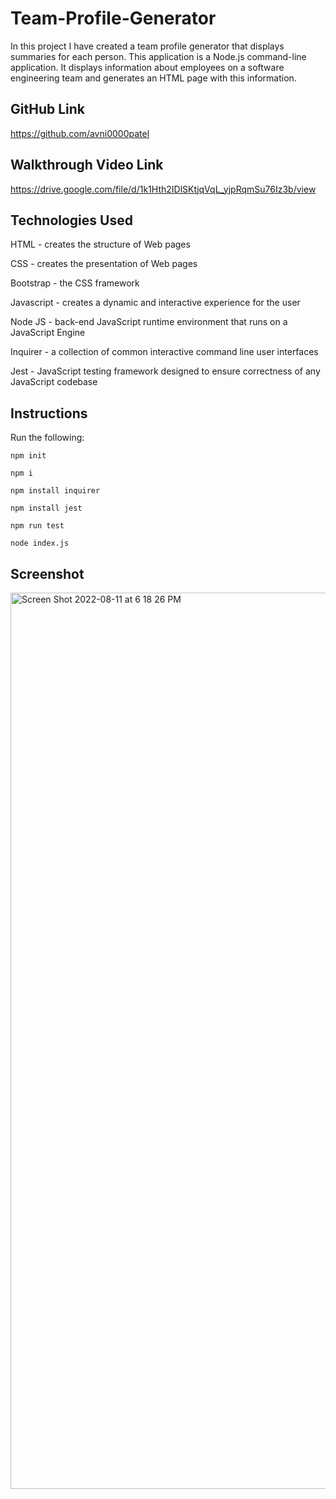 # Team-Profile-Generator
In this project I have created a team profile generator that displays summaries for each person. This application is a Node.js command-line application. It displays information about employees on a software engineering team and generates an HTML page with this information.
## GitHub Link
https://github.com/avni0000patel
## Walkthrough Video Link
https://drive.google.com/file/d/1k1Hth2IDlSKtjqVqL_yjpRqmSu76Iz3b/view
## Technologies Used
HTML - creates the structure of Web pages

CSS - creates the presentation of Web pages

Bootstrap - the CSS framework

Javascript - creates a dynamic and interactive experience for the user

Node JS - back-end JavaScript runtime environment that runs on a JavaScript Engine

Inquirer - a collection of common interactive command line user interfaces

Jest - JavaScript testing framework designed to ensure correctness of any JavaScript codebase
## Instructions
Run the following:

`npm init`

`npm i`

`npm install inquirer`

`npm install jest`

`npm run test`

`node index.js`
## Screenshot
<img width="1434" alt="Screen Shot 2022-08-11 at 6 18 26 PM" src="https://user-images.githubusercontent.com/104175474/184252402-2e4fe79f-c475-46b0-86c4-fb463197ce1b.png">
